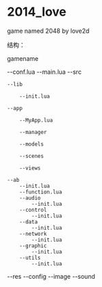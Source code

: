 # 2014_love
game named 2048 by love2d

结构：

gamename

--conf.lua
--main.lua
--src

	--lib
	
		--init.lua	
		
	--app
	
		--MyApp.lua	
		
		--manager
		
		--models
		
		--scenes
		
		--views
		
	--ab
		--init.lua
		--function.lua	
		--audio
			--init.lua
		--control
			--init.lua
		--data
			--init.lua
		--network
			--init.lua
		--graphic
			--init.lua
		--utils
			--init.lua
--res
	--config
	--image
	--sound



